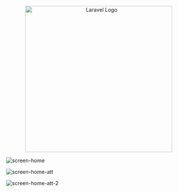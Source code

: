 <p align="center"><a href="https://laravel.com" target="_blank"><img src="https://raw.githubusercontent.com/laravel/art/master/logo-lockup/5%20SVG/2%20CMYK/1%20Full%20Color/laravel-logolockup-cmyk-red.svg" width="400" alt="Laravel Logo"></a></p>


![screen-home](https://github.com/user-attachments/assets/8af83078-f792-46da-af9c-8ba0c38dfd24)


![screen-home-att](https://github.com/user-attachments/assets/aacd1a05-77e2-45bc-b6ce-8ff90f87c126)

![screen-home-att-2](https://github.com/user-attachments/assets/8fd31f8d-91b4-489a-9b41-8a641f66f5fb)
